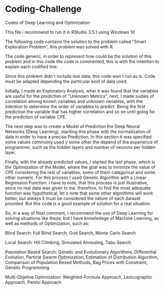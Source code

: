 # Coding-Challenge
Codes of Deep Learning and Optimization

This file i recommend to run it in RStudio 3.5.1 using Windows 10

The following code contains the solution to the problem called
"Smart Exploration Problem", this problem was solved with R.

The code generic, in order to represent how could be the solution of this
problem and in this code the code is commented, this is with the intention
to explain each codified line.

Since this problem didn´t include real data, this code won´t run as is. 
Code must be adapted depending the particular kind of data used.

Initially, I made an Exploratory Analysis, wher it was found that the 
variables are useful for the prediction of "Unknown Metrics", next, I made sudies 
of correlation among known variables and unknown variables, with the 
intention to determine the order of variables to predict. Being the first
prediction the variable that has higher correlation and so on until 
going for the prediction of variable CPE.

The next step was to create a Model of Prediction the Deep Neural Networks
(Deep Learning), stariting this phase with the normalization of data in order 
to have a precise Prediction. In this section it was specified some values
commonly used y some other the depend of the experience of programmer, such as
the hidden layers and number of neurons per hidden layer.

Finally, with the already predicted values, I started the last phase, which
is the Optimization of the Model, where the goal was to minimze the value of 
CPE considering the rest of variables, somo of them categorical and some other
numeric. For this process I used Genetic Algorithm with a Linear Regression 
Function. I have to note, that this process is just illustrative, since no
real data was given to me. therefore, to find the most adequate function was
hypothetical, let´s note that some other algorithms will work better, but 
always it must be considered the nature of each dataset provided. But this
code is a good example of solution for a real situation.

So, in a way of final comment, I recommend the use of Deep Learning for 
solving situations like these, but I have knowledege of Machine Learning, as well 
as methods of Optimization, such as:

Blind Search: Full Blind Search, Grid Search, Monte Carlo Search

Local Search: Hill Climbing, Simulated Annealing, Tabu Search

Population Based Search: Genetic and Evolutionary Algorithms, Differential Evolution, Particle Swarm Optimization, Estimation of Distribution Algorithm, Comparison of Population Besed Methods, Bag Prices with Constraint, Genetic Programming

Multi-Objetive Optimization: Weighted-Formula Approach, Lexicographic Approach, Pareto Approach

